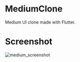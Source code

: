 # MediumClone
Medium UI clone made with Flutter.

# Screenshot
![medium_screenshot](https://user-images.githubusercontent.com/48143957/90357729-9d1bea00-e071-11ea-9440-3598354dc453.png)

